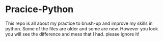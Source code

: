 # Pracice-Python
This repo is all about my practice to brush-up and improve my skills in python. Some of the files are older and some are new.  However you look you will see the difference and mess that I had. please ignore it!
